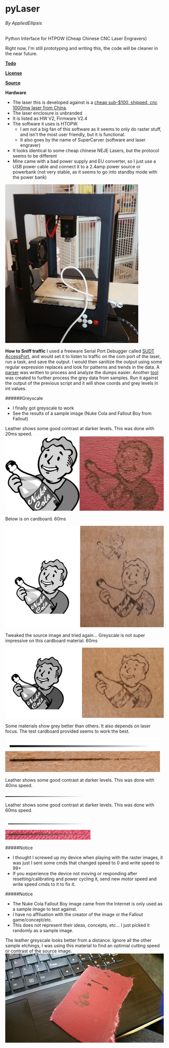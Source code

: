# pyLaser
###### By AppliedEllipsis
Python Interface for  HTPOW (Cheap Chinese CNC Laser Engravers)

Right now, I'm still prototyping and writing this, the code will be cleaner in the near future.

**[Todo](https://github.com/AppliedEllipsis/pyLaser/blob/master/Todo.md)**

**[License](https://github.com/AppliedEllipsis/pyLaser/blob/master/LICENSE.txt)**

**[Source](https://github.com/AppliedEllipsis/pyLaser/blob/master/pyLaser.py)**

**Hardware**
* The laser this is developed against is a [cheap sub-$100, shipped, cnc 1000mw laser from China](https://www.wish.com/c/5852c8be0124c76a0a276aec).
* The laser enclosure is unbranded
* It is listed as HW V2, Firmware V2.4
* The software it uses is HTOPW.
  * I am not a big fan of this software as it seems to only do raster stuff, and isn't the most user friendly, but it is functional.
  * It also goes by the name of SuperCarver (software and laser engraver)
* It looks identical to some cheap chinese NEJE Lasers, but the protocol seems to be different
* Mine came with a bad power supply and EU converter, so I just use a USB power cable and connect it to a 2.4amp power source or powerbank (not very stable, as it seems to go into standby mode with the power bank)

![Image of Cheap Chinese Laser](images/laser_cutter.jpg)

**How to Sniff traffic**
I used a freeware Serial Port Debugger called [SUDT AccessPort](http://www.sudt.com/en/ap/index.html), and would set it to listen to traffic on the com port of the laser, run a task, and save the output.  I would then sanitize the output using some regular expression replaces and look for patterns and trends in the data. A [parser](https://github.com/AppliedEllipsis/pyLaser/blob/master/parseAccessPort.py) was written to process and analyze the dumps easier.  Another [tool](https://github.com/AppliedEllipsis/pyLaser/blob/master/parseGrey2.py) was created to further process the grey data from samples. Run it against the output of the previous script and it will show coords and grey levels in int values.

######Greyscale
* I finally got greyscale to work
* See the results of a sample image (Nuke Cola and Fallout Boy from Fallout)


Leather shows some good contrast at darker levels.  This was done with 20ms speed.
![Image of greyscale result on Leater at 20ms... Nuke Cola and Fallout Boy from Fallout](images/test-nukecola_leather_20ms_results.png)

Below is on cardboard. 60ms

![Image of greyscale result on cardboard... Nuke Cola and Fallout Boy from Fallout](images/test-nukecola_results.png)

Tweaked the source image and tried again... Greyscale is not super impressive on this cardboard material. 60ms

![Tweaked Image of greyscale result on cardboard... Nuke Cola and Fallout Boy from Fallout](images/test-nukecola3_results.png)

Some materials show grey better than others. It also depends on laser focus.  The test cardboard provided seems to work the best.

![Gradient of source and laser](images/test-gradient2-results.png)

Leather shows some good contrast at darker levels.  This was done with 40ms speed.

![Gradient of source and laser on leather 40ms](images/gradient_2px_256_result.png)

Leather shows some good contrast at darker levels.  This was done with 60ms speed.

![Gradient of source and laser on leather 60ms](images/gradient_2px_256_result60ms.png)

#####Notice
* I thought I screwed up my device when playing with the raster images, it was just I sent some cmds that changed speed to 0 and write speed to 99+
 * If you experience the device not moving or responding after resetting/calibrating and power cycling it, send new motor speed and write speed cmds to it to fix it.


#####Notice
* The Nuke Cola Fallout Boy image came from the Internet is only used as a sample image to test against.  
* I have no affiluation with the creator of the image or the Fallout game/concept/etc.
* This does not represent their ideas, concepts, etc... I just picked it randomly as a sample image.


The leather greyscale looks better from a distance.  Ignore all the other sample etchings, I was using this material to find an optimial cutting speed or contrast of the source image.
![Image of greyscale result on Leater at 20ms... Nuke Cola and Fallout Boy from Fallout from a distance](images/output_fallout_distance.jpg)